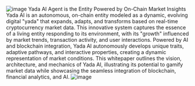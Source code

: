 ![image](https://github.com/user-attachments/assets/d93fabb9-f395-49d6-bc13-1daf73739c34)
Yada AI Agent is the Entity Powered by On-Chain Market Insights
Yada AI is an autonomous, on-chain entity modeled as a dynamic, evolving digital "yada" that expands, adapts, and transforms based on real-time cryptocurrency market data. This innovative system captures the essence of a living entity responding to its environment, with its "growth" influenced by market trends, transaction activity, and user interactions. Powered by AI and blockchain integration, Yada AI autonomously develops unique traits, adaptive pathways, and interactive properties, creating a dynamic representation of market conditions. This whitepaper outlines the vision, architecture, and mechanics of Yada AI, illustrating its potential to gamify market data while showcasing the seamless integration of blockchain, financial analytics, and AI.
![image](https://github.com/user-attachments/assets/ea24d271-43fc-42ea-becc-ea9a5051a064)
